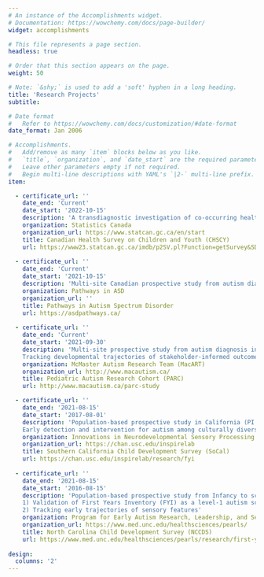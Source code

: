 ```yaml
---
# An instance of the Accomplishments widget.
# Documentation: https://wowchemy.com/docs/page-builder/
widget: accomplishments

# This file represents a page section.
headless: true

# Order that this section appears on the page.
weight: 50

# Note: `&shy;` is used to add a 'soft' hyphen in a long heading.
title: 'Research Projects'
subtitle:

# Date format
#   Refer to https://wowchemy.com/docs/customization/#date-format
date_format: Jan 2006

# Accomplishments.
#   Add/remove as many `item` blocks below as you like.
#   `title`, `organization`, and `date_start` are the required parameters.
#   Leave other parameters empty if not required.
#   Begin multi-line descriptions with YAML's `|2-` multi-line prefix.
item:

  - certificate_url: ''
    date_end: 'Current'
    date_start: '2022-10-15'
    description: 'A transdiagnostic investigation of co-occurring health conditions in autism among the Canadian general population (PI: Yun-Ju Chen): Age-varying patterns and functional impact'
    organization: Statistics Canada
    organization_url: https://www.statcan.gc.ca/en/start
    title: Canadian Health Survey on Children and Youth (CHSCY) 
    url: https://www23.statcan.gc.ca/imdb/p2SV.pl?Function=getSurvey&SDDS=5233
  
  - certificate_url: ''
    date_end: 'Current'
    date_start: '2021-10-15'
    description: 'Multi-site Canadian prospective study from autism diagnosis to adulthood (PI: Peter Szatmari)'
    organization: Pathways in ASD
    organization_url: ''
    title: Pathways in Autism Spectrum Disorder 
    url: https://asdpathways.ca/
    
  - certificate_url: ''
    date_end: 'Current'
    date_start: '2021-09-30'
    description: 'Multi-site prospective study from autism diagnosis in autism (PI: Stelios Georgiades):  
    Tracking developmental trajectories of stakeholder-informed outcomes with protocols that aim for bridging research-to-practice gap'
    organization: McMaster Autism Research Team (MacART)
    organization_url: http://www.macautism.ca/
    title: Pediatric Autism Research Cohort (PARC) 
    url: http://www.macautism.ca/parc-study

  - certificate_url: ''
    date_end: '2021-08-15'
    date_start: '2017-08-01'
    description: 'Population-based prospective study in California (PI: Grace T. Baranek): 
    Early detection and intervention for autism among culturally diverse populations in Los Angeles'  
    organization: Innovations in Neurodevelopmental Sensory Processing Research (insp!re) Lab
    organization_url: https://chan.usc.edu/inspirelab
    title: Southern California Child Development Survey (SoCal)
    url: https://chan.usc.edu/inspirelab/research/fyi
    
  - certificate_url: ''
    date_end: '2021-08-15'
    date_start: '2016-08-15'
    description: 'Population-based prospective study from Infancy to school-age in North Carolina (PI: Grace T. Baranek):  
    1) Validation of First Years Inventory (FYI) as a level-1 autism screener; 
    2) Tracking early trajectories of sensory features'
    organization: Program for Early Autism Research, Leadership, and Service (PEARLS)
    organization_url: https://www.med.unc.edu/healthsciences/pearls/
    title: North Carolina Child Development Survey (NCCDS) 
    url: https://www.med.unc.edu/healthsciences/pearls/research/first-year-inventory-fyi-development/
    
design:
  columns: '2'
---
```

